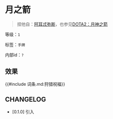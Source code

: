 # 月之箭

> 捏他自：[阿耳忒弥斯](https://zh.wikipedia.org/wiki/%E9%98%BF%E8%80%B3%E5%BF%92%E5%BC%A5%E6%96%AF)，也参见[DOTA2：月神之箭](https://www.dota2.com.cn/hero/mirana)

等级：`1`

标签：`手牌`

内部id：`?`

## 效果

{{#include 词条.md:狩猎祝福}}

## CHANGELOG

- [0.1.0] 引入
